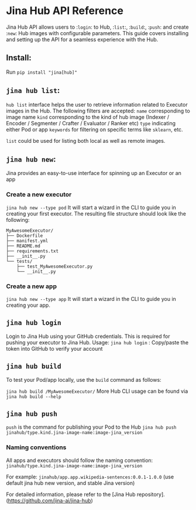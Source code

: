 # Jina Hub API Reference

Jina Hub API allows users to :`login`: to Hub, :`list`:, :`build`:, :`push`: and create :`new`: Hub images with configurable parameters. This guide covers installing and setting up the API for a seamless experience with the Hub.


## Install:
Run `pip install "jina[hub]"`

## `jina hub list`:
`hub list` interface helps the user to retrieve information related to Executor images in the Hub.
The following filters are accepted:
 `name` corresponding to image name
 `kind` corresponding to the kind of hub image (Indexer / Encoder / Segmenter / Crafter / Evaluator / Ranker etc)
 `type` indicating either Pod or app
 `keywords` for filtering on specific terms like `sklearn`,  etc.

`list` could be used for listing both local as well as remote images.

## `jina hub new`:
Jina provides an easy-to-use interface for spinning up an Executor or an app
### Create a new executor
`jina hub new --type pod`
It will start a wizard in the CLI to guide you in creating your first executor. The resulting file structure should look like the following:
```
MyAwesomeExecutor/
├── Dockerfile
├── manifest.yml
├── README.md
├── requirements.txt
├── __init__.py
└── tests/
    ├── test_MyAwesomeExecutor.py
    └── __init__.py
```


### Create a new app
`jina hub new --type app`
It will start a wizard in the CLI to guide you in creating your app.

## `jina hub login`

Login to Jina Hub using your GitHub credentials. This is required for pushing your executor to Jina Hub.
Usage:
`jina hub login` : 
Copy/paste the token into GitHub to verify your account

## `jina hub build`
To test your Pod/app locally, use the `build` command as follows:

`jina hub build /MyAwesomeExecutor/`
More Hub CLI usage can be found via `jina hub build --help`
 
## `jina hub push`
`push` is the command for publishing your Pod to the Hub
`jina hub push jinahub/type.kind.jina-image-name:image-jina_version`
 
### Naming conventions
All apps and executors should follow the naming convention:
`jinahub/type.kind.jina-image-name:image-jina_version`
 
For example:
`jinahub/app.app.wikipedia-sentences:0.0.1-1.0.0` (use default jina hub new version, and stable Jina version) 
 
For detailed information, please refer to the [Jina Hub repository].(https://github.com/jina-ai/jina-hub)
 
